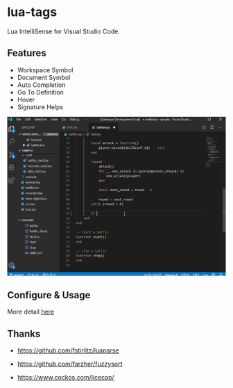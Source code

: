 # lua-tags

Lua IntelliSense for Visual Studio Code.

## Features
* Workspace Symbol
* Document Symbol
* Auto Completion
* Go To Definition
* Hover
* Signature Helps

![animation](animation.gif)

## Configure & Usage
More detail [here](HOW.md)

## Thanks
* https://github.com/fstirlitz/luaparse
* https://github.com/farzher/fuzzysort

* https://www.cockos.com/licecap/
